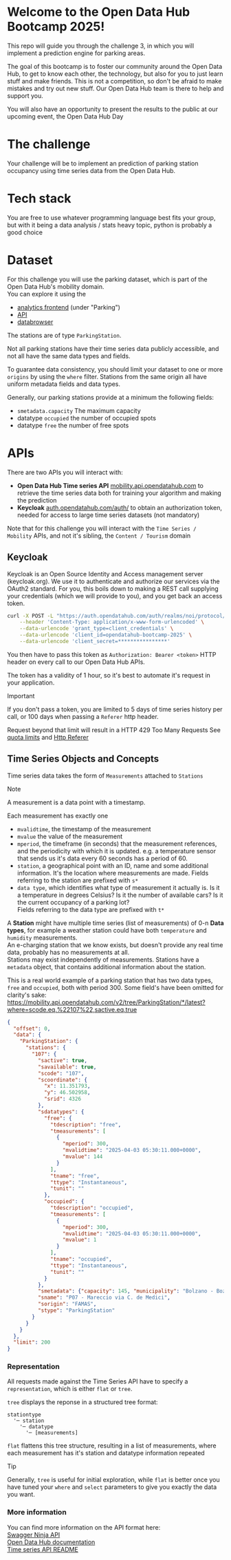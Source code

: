 # Welcome to the Open Data Hub Bootcamp 2025!
This repo will guide you through the challenge 3, in which you will implement a prediction engine for parking areas.

The goal of this bootcamp is to foster our community around the Open Data Hub, to get to know each other, the technology, but also for you to just learn stuff and make friends. This is not a competition, so don't be afraid to make mistakes and try out new stuff. Our Open Data Hub team is there to help and support you.

You will also have an opportunity to present the results to the public at our upcoming event, the Open Data Hub Day

# The challenge
Your challenge will be to implement an prediction of parking station occupancy using time series data from the Open Data Hub.

# Tech stack
You are free to use whatever programming language best fits your group, but with it being a data analysis / stats heavy topic, python is probably a good choice

# Dataset
For this challenge you will use the parking dataset, which is part of the Open Data Hub's mobility domain.  
You can explore it using the
- [analytics frontend](https://analytics.opendatahub.com/) (under "Parking")
- [API](https://mobility.api.opendatahub.com/v2/tree/ParkingStation/free,occupied/latest)
- [databrowser](https://databrowser.opendatahub.com/dataset-overview/178ea911-cc54-418e-b42e-52cad18f1ec1) 

The stations are of type `ParkingStation`.

Not all parking stations have their time series data publicly accessible, and not all have the same data types and fields.

To guarantee data consistency, you should limit your dataset to one or more `origins` by using the `where` filter. Stations from the same origin all have uniform metadata fields and data types.

Generally, our parking stations provide at a minimum the following fields:
- `smetadata.capacity` The maximum capacity
- datatype `occupied` the number of occupied spots 
- datatype `free` the number of free spots

# APIs
There are two APIs you will interact with:
- **Open Data Hub Time series API** [mobility.api.opendatahub.com](mobility.api.opendatahub.com)
 to retrieve the time series data both for training your algorithm and making the prediction
- **Keycloak** [auth.opendatahub.com/auth/](https://auth.opendatahub.com/auth/) to obtain an authorization token, needed for access to large time series datasets (not mandatory)

Note that for this challenge you will interact with the `Time Series / Mobility` APIs, and not it's sibling, the `Content / Tourism` domain

## Keycloak
Keycloak is an Open Source Identity and Access management server (keycloak.org).
We use it to authenticate and authorize our services via the OAuth2 standard.
For you, this boils down to making a REST call supplying your credentials (which we will provide to you), and you get back an access token.

```sh
curl -X POST -L "https://auth.opendatahub.com/auth/realms/noi/protocol/openid-connect/token" \
    --header 'Content-Type: application/x-www-form-urlencoded' \
    --data-urlencode 'grant_type=client_credentials' \
    --data-urlencode 'client_id=opendatahub-bootcamp-2025' \
    --data-urlencode 'client_secret=****************'
```

You then have to pass this token as `Authorization: Bearer <token>` HTTP header on every call to our Open Data Hub APIs.

The token has a validity of 1 hour, so it's best to automate it's request in your application.

>[!IMPORTANT]
>If you don't pass a token, you are limited to 5 days of time series history per call, or 100 days when passing a `Referer` http header.  
>
>Request beyond that limit will result in a HTTP 429 Too Many Requests
See [quota limits](https://github.com/noi-techpark/opendatahub-docs/wiki/Historical-Data-and-Request-Rate-Limits) and [Http Referer](https://github.com/noi-techpark/opendatahub-docs/wiki/Http-Referer)

## Time Series Objects and Concepts
Time series data takes the form of `Measurements` attached to `Stations`  

>[!NOTE]
>A measurement is a data point with a timestamp.

Each measurement has exactly one
- `mvalidtime`, the timestamp of the measurement
- `mvalue` the value of the measurement
- `mperiod`, the timeframe (in seconds) that the measurement references, and the periodicity with which it is updated. e.g. a temperature sensor that sends us it's data every 60 seconds has a period of 60.  
- `station`, a geographical point with an ID, name and some additional information. It's the location where measurements are made.
Fields referring to the station are prefixed with `s*`
- `data type`, which identifies what type of measurement it actually is. Is it a temperature in degrees Celsius? Is it the number of available cars? Is it the current occupancy of a parking lot?  
Fields referring to the data type are prefixed with `t*`

A **Station** might have multiple time series (list of measurements) of 0-n **Data types**, for example a weather station could have both `temperature` and `humidity` measurements.  
An e-charging station that we know exists, but doesn't provide any real time data, probably has no measurements at all.  
Stations may exist independently of measurements.
Stations have a `metadata` object, that contains additional information about the station.

This is a real world example of a parking station that has two data types, `free` and `occupied`, both with period 300. Some field's have been omitted for clarity's sake:
https://mobility.api.opendatahub.com/v2/tree/ParkingStation/*/latest?where=scode.eq.%22107%22,sactive.eq.true
```json
{
  "offset": 0,
  "data": {
    "ParkingStation": {
      "stations": {
        "107": {
          "sactive": true,
          "savailable": true,
          "scode": "107",
          "scoordinate": {
            "x": 11.351793,
            "y": 46.502958,
            "srid": 4326
          },
          "sdatatypes": {
            "free": {
              "tdescription": "free",
              "tmeasurements": [
                {
                  "mperiod": 300,
                  "mvalidtime": "2025-04-03 05:30:11.000+0000",
                  "mvalue": 144
                }
              ],
              "tname": "free",
              "ttype": "Instantaneous",
              "tunit": ""
            },
            "occupied": {
              "tdescription": "occupied",
              "tmeasurements": [
                {
                  "mperiod": 300,
                  "mvalidtime": "2025-04-03 05:30:11.000+0000",
                  "mvalue": 1
                }
              ],
              "tname": "occupied",
              "ttype": "Instantaneous",
              "tunit": ""
            }
          },
          "smetadata": {"capacity": 145, "municipality": "Bolzano - Bozen"},
          "sname": "P07 - Mareccio via C. de Medici",
          "sorigin": "FAMAS",
          "stype": "ParkingStation"
        }
      }
    }
  },
  "limit": 200
}
```
### Representation
All requests made against the Time Series API have to specify a `representation`, which is either `flat` or `tree`.  

`tree` displays the reponse in a structured tree format:
```
stationtype
  '─ station
    '─ datatype
      '─ [measurements]
```
`flat` flattens this tree structure, resulting in a list of measurements, where each measurement has it's station and datatype information repeated 

>[!TIP]
>Generally, `tree` is useful for initial exploration, while `flat` is better once you have tuned your `where` and `select` parameters to give you exactly the data you want.

### More information
You can find more information on the API format here:  
[Swagger Ninja API](https://mobility.api.opendatahub.com)  
[Open Data Hub documentation](https://opendatahub.readthedocs.io/en/latest/mobility-tech.html)  
[Time series API README](https://github.com/noi-techpark/opendatahub-timeseries-api/blob/main/README.md)  